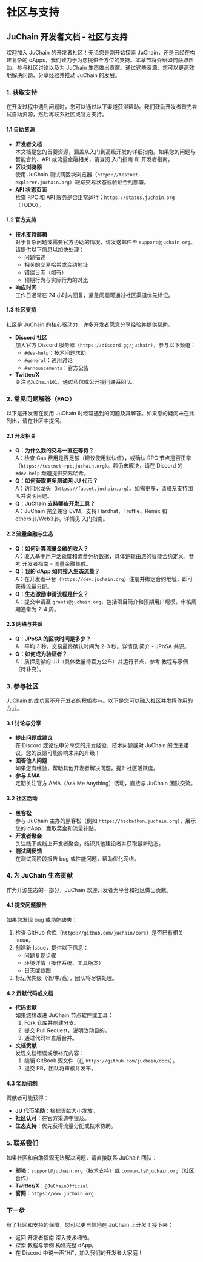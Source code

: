 # 社区与支持

## JuChain 开发者文档 - 社区与支持

欢迎加入 JuChain 的开发者社区！无论您是刚开始探索 JuChain，还是已经在构建复杂的 dApps，我们致力于为您提供全方位的支持。本章节将介绍如何获取帮助、参与社区讨论以及为 JuChain 生态做出贡献。通过这些资源，您可以更高效地解决问题、分享经验并推动 JuChain 的发展。

### 1. 获取支持

在开发过程中遇到问题时，您可以通过以下渠道获得帮助。我们鼓励开发者首先尝试自助资源，然后再联系社区或官方支持。

#### 1.1 自助资源

* **开发者文档**\
  本文档是您的首要资源，涵盖从入门到高级开发的详细指南。如果您的问题与智能合约、API 或流量金融相关，请查阅 入门指南 和 开发者指南。
* **区块浏览器**\
  使用 JuChain 测试网区块浏览器（`https://testnet-explorer.juchain.org`）跟踪交易状态或验证合约部署。
* **API 状态页面**\
  检查 RPC 和 API 服务是否正常运行：`https://status.juchain.org`（TODO）。

#### 1.2 官方支持

* **技术支持邮箱**\
  对于复杂问题或需要官方协助的情况，请发送邮件至 `support@juchain.org`。请提供以下信息以加快处理：
  * 问题描述
  * 相关的交易哈希或合约地址
  * 错误日志（如有）
  * 预期行为与实际行为的对比
* **响应时间**\
  工作日通常在 24 小时内回复，紧急问题可通过社区渠道优先标记。

#### 1.3 社区支持

社区是 JuChain 的核心驱动力，许多开发者愿意分享经验并提供帮助。

* **Discord 社区**\
  加入官方 Discord 服务器（`https://discord.gg/juchain`），参与以下频道：
  * `#dev-help`：技术问题求助
  * `#general`：通用讨论
  * `#announcements`：官方公告
* **Twitter/X**\
  关注 `@JuChain101`，通过私信或公开提问联系团队。

### 2. 常见问题解答（FAQ）

以下是开发者在使用 JuChain 时经常遇到的问题及其解答。如果您的疑问未在此列出，请在社区中提问。

#### 2.1 开发相关

* **Q：为什么我的交易一直在等待？**\
  A：检查 Gas 费用是否足够（建议使用默认值），或确认 RPC 节点是否正常（`https://testnet-rpc.juchain.org`）。若仍未解决，请在 Discord 的 `#dev-help` 频道提供交易哈希。
* **Q：如何获取更多测试网 JU 代币？**\
  A：访问水龙头（`https://faucet.juchain.org`）。如需更多，请联系支持团队并说明用途。
* **Q：JuChain 支持哪些开发工具？**\
  A：JuChain 完全兼容 EVM，支持 Hardhat、Truffle、Remix 和 ethers.js/Web3.js。详情见 入门指南。

#### 2.2 流量金融与生态

* **Q：如何计算流量金融的收入？**\
  A：收入基于用户活跃度和流量分析数据，具体逻辑由您的智能合约定义。参考 开发者指南 - 流量金融集成。
* **Q：我的 dApp 如何接入生态流量？**\
  A：在开发者平台（`https://dev.juchain.org`）注册并绑定合约地址，即可获得流量分配。
* **Q：生态激励申请流程是什么？**\
  A：提交申请至 `grants@juchain.org`，包括项目简介和预期用户规模。审核周期通常为 2-4 周。

#### 2.3 网络与共识

* **Q：JPoSA 的区块时间是多少？**\
  A：平均 3 秒，交易最终确认时间为 2-3 秒。详情见 简介 - JPoSA 共识。
* **Q：如何成为验证者？**\
  A：质押足够的 JU（具体数量待官方公布）并运行节点，参考 教程与示例（待补充）。

### 3. 参与社区

JuChain 的成功离不开开发者的积极参与。以下是您可以融入社区并发挥作用的方式。

#### 3.1 讨论与分享

* **提出问题或建议**\
  在 Discord 或论坛中分享您的开发经验、技术问题或对 JuChain 的改进建议。您的反馈可能影响未来的升级！
* **回答他人问题**\
  如果您有经验，帮助其他开发者解决问题，提升社区活跃度。
* **参与 AMA**\
  定期关注官方 AMA（Ask Me Anything）活动，直接与 JuChain 团队交流。

#### 3.2 社区活动

* **黑客松**\
  参与 JuChain 主办的黑客松（例如 `https://hackathon.juchain.org`），展示您的 dApp，赢取奖金和流量补贴。
* **开发者聚会**\
  关注线下或线上开发者聚会，结识其他建设者并获取最新动态。
* **测试网反馈**\
  在测试网阶段报告 bug 或性能问题，帮助优化网络。

### 4. 为 JuChain 生态贡献

作为开源生态的一部分，JuChain 欢迎开发者为平台和社区做出贡献。

#### 4.1 提交问题报告

如果您发现 bug 或功能缺失：

1. 检查 GitHub 仓库（`https://github.com/juchain/core`）是否已有相关 Issue。
2. 创建新 Issue，提供以下信息：
   * 问题复现步骤
   * 环境详情（操作系统、工具版本）
   * 日志或截图
3. 标记优先级（低/中/高），团队将尽快处理。

#### 4.2 贡献代码或文档

* **代码贡献**\
  如果您想改进 JuChain 节点软件或工具：
  1. Fork 仓库并创建分支。
  2. 提交 Pull Request，说明改动目的。
  3. 通过代码审查后合并。
* **文档贡献**\
  发现文档错误或想补充内容：
  1. 编辑 GitBook 源文件（在 `https://github.com/juchain/docs`）。
  2. 提交 PR，团队将审核并发布。

#### 4.3 奖励机制

贡献者可能获得：

* **JU 代币奖励**：根据贡献大小发放。
* **社区认可**：在官方渠道中提及。
* **生态支持**：优先获得流量分配或技术协助。

### 5. 联系我们

如果社区和自助资源无法解决问题，请直接联系 JuChain 团队：

* **邮箱**：`support@juchain.org`（技术支持）或 `community@juchain.org`（社区合作）
* **Twitter/X**：`@JuChainOfficial`
* **官网**：`https://www.juchain.org`

### 下一步

有了社区和支持的保障，您可以更自信地在 JuChain 上开发！接下来：

* 返回 开发者指南 深入技术细节。
* 探索 教程与示例 构建完整 dApp。
* 在 Discord 中说一声“Hi”，加入我们的开发者大家庭！
